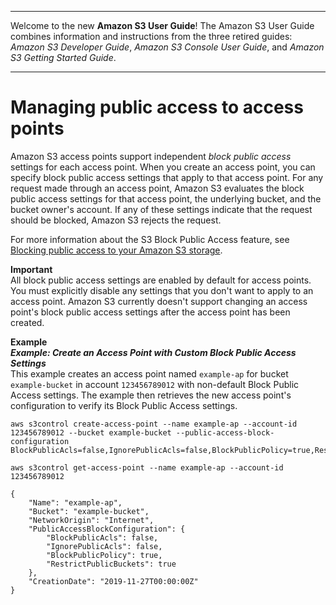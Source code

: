 --------

Welcome to the new **Amazon S3 User Guide**\! The Amazon S3 User Guide combines information and instructions from the three retired guides: *Amazon S3 Developer Guide*, *Amazon S3 Console User Guide*, and *Amazon S3 Getting Started Guide*\.

--------

# Managing public access to access points<a name="access-points-bpa-settings"></a>

Amazon S3 access points support independent *block public access* settings for each access point\. When you create an access point, you can specify block public access settings that apply to that access point\. For any request made through an access point, Amazon S3 evaluates the block public access settings for that access point, the underlying bucket, and the bucket owner's account\. If any of these settings indicate that the request should be blocked, Amazon S3 rejects the request\.

For more information about the S3 Block Public Access feature, see [Blocking public access to your Amazon S3 storage](access-control-block-public-access.md)\.

**Important**  
All block public access settings are enabled by default for access points\. You must explicitly disable any settings that you don't want to apply to an access point\.
Amazon S3 currently doesn't support changing an access point's block public access settings after the access point has been created\.

**Example**  
***Example: Create an Access Point with Custom Block Public Access Settings***  
This example creates an access point named `example-ap` for bucket `example-bucket` in account `123456789012` with non\-default Block Public Access settings\. The example then retrieves the new access point's configuration to verify its Block Public Access settings\.  

```
aws s3control create-access-point --name example-ap --account-id 123456789012 --bucket example-bucket --public-access-block-configuration BlockPublicAcls=false,IgnorePublicAcls=false,BlockPublicPolicy=true,RestrictPublicBuckets=true
```

```
aws s3control get-access-point --name example-ap --account-id 123456789012

{
    "Name": "example-ap",
    "Bucket": "example-bucket",
    "NetworkOrigin": "Internet",
    "PublicAccessBlockConfiguration": {
        "BlockPublicAcls": false,
        "IgnorePublicAcls": false,
        "BlockPublicPolicy": true,
        "RestrictPublicBuckets": true
    },
    "CreationDate": "2019-11-27T00:00:00Z"
}
```